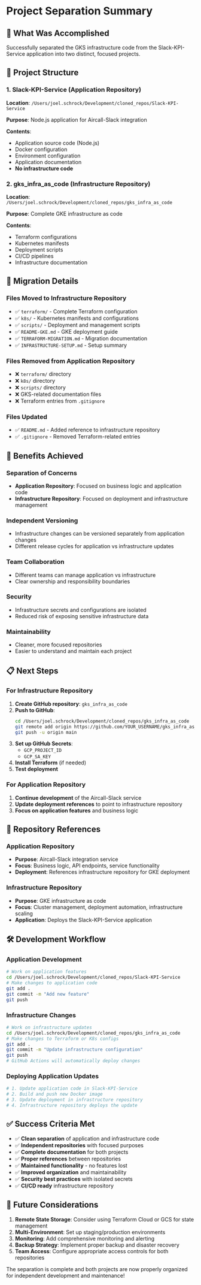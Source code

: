 # Project Separation Summary

## 🎯 What Was Accomplished

Successfully separated the GKS infrastructure code from the Slack-KPI-Service application into two distinct, focused projects.

## 📁 Project Structure

### **1. Slack-KPI-Service** (Application Repository)
**Location**: `/Users/joel.schrock/Development/cloned_repos/Slack-KPI-Service`

**Purpose**: Node.js application for Aircall-Slack integration

**Contents**:
- Application source code (Node.js)
- Docker configuration
- Environment configuration
- Application documentation
- **No infrastructure code**

### **2. gks_infra_as_code** (Infrastructure Repository)
**Location**: `/Users/joel.schrock/Development/cloned_repos/gks_infra_as_code`

**Purpose**: Complete GKE infrastructure as code

**Contents**:
- Terraform configurations
- Kubernetes manifests
- Deployment scripts
- CI/CD pipelines
- Infrastructure documentation

## 🔄 Migration Details

### **Files Moved to Infrastructure Repository**
- ✅ `terraform/` - Complete Terraform configuration
- ✅ `k8s/` - Kubernetes manifests and configurations
- ✅ `scripts/` - Deployment and management scripts
- ✅ `README-GKE.md` - GKE deployment guide
- ✅ `TERRAFORM-MIGRATION.md` - Migration documentation
- ✅ `INFRASTRUCTURE-SETUP.md` - Setup summary

### **Files Removed from Application Repository**
- ❌ `terraform/` directory
- ❌ `k8s/` directory
- ❌ `scripts/` directory
- ❌ GKS-related documentation files
- ❌ Terraform entries from `.gitignore`

### **Files Updated**
- ✅ `README.md` - Added reference to infrastructure repository
- ✅ `.gitignore` - Removed Terraform-related entries

## 🎉 Benefits Achieved

### **Separation of Concerns**
- **Application Repository**: Focused on business logic and application code
- **Infrastructure Repository**: Focused on deployment and infrastructure management

### **Independent Versioning**
- Infrastructure changes can be versioned separately from application changes
- Different release cycles for application vs infrastructure updates

### **Team Collaboration**
- Different teams can manage application vs infrastructure
- Clear ownership and responsibility boundaries

### **Security**
- Infrastructure secrets and configurations are isolated
- Reduced risk of exposing sensitive infrastructure data

### **Maintainability**
- Cleaner, more focused repositories
- Easier to understand and maintain each project

## 📋 Next Steps

### **For Infrastructure Repository**
1. **Create GitHub repository**: `gks_infra_as_code`
2. **Push to GitHub**:
   ```bash
   cd /Users/joel.schrock/Development/cloned_repos/gks_infra_as_code
   git remote add origin https://github.com/YOUR_USERNAME/gks_infra_as_code.git
   git push -u origin main
   ```
3. **Set up GitHub Secrets**:
   - `GCP_PROJECT_ID`
   - `GCP_SA_KEY`
4. **Install Terraform** (if needed)
5. **Test deployment**

### **For Application Repository**
1. **Continue development** of the Aircall-Slack service
2. **Update deployment references** to point to infrastructure repository
3. **Focus on application features** and business logic

## 🔗 Repository References

### **Application Repository**
- **Purpose**: Aircall-Slack integration service
- **Focus**: Business logic, API endpoints, service functionality
- **Deployment**: References infrastructure repository for GKE deployment

### **Infrastructure Repository**
- **Purpose**: GKE infrastructure as code
- **Focus**: Cluster management, deployment automation, infrastructure scaling
- **Application**: Deploys the Slack-KPI-Service application

## 🛠️ Development Workflow

### **Application Development**
```bash
# Work on application features
cd /Users/joel.schrock/Development/cloned_repos/Slack-KPI-Service
# Make changes to application code
git add .
git commit -m "Add new feature"
git push
```

### **Infrastructure Changes**
```bash
# Work on infrastructure updates
cd /Users/joel.schrock/Development/cloned_repos/gks_infra_as_code
# Make changes to Terraform or K8s configs
git add .
git commit -m "Update infrastructure configuration"
git push
# GitHub Actions will automatically deploy changes
```

### **Deploying Application Updates**
```bash
# 1. Update application code in Slack-KPI-Service
# 2. Build and push new Docker image
# 3. Update deployment in infrastructure repository
# 4. Infrastructure repository deploys the update
```

## ✅ Success Criteria Met

- ✅ **Clean separation** of application and infrastructure code
- ✅ **Independent repositories** with focused purposes
- ✅ **Complete documentation** for both projects
- ✅ **Proper references** between repositories
- ✅ **Maintained functionality** - no features lost
- ✅ **Improved organization** and maintainability
- ✅ **Security best practices** with isolated secrets
- ✅ **CI/CD ready** infrastructure repository

## 🎯 Future Considerations

1. **Remote State Storage**: Consider using Terraform Cloud or GCS for state management
2. **Multi-Environment**: Set up staging/production environments
3. **Monitoring**: Add comprehensive monitoring and alerting
4. **Backup Strategy**: Implement proper backup and disaster recovery
5. **Team Access**: Configure appropriate access controls for both repositories

The separation is complete and both projects are now properly organized for independent development and maintenance! 